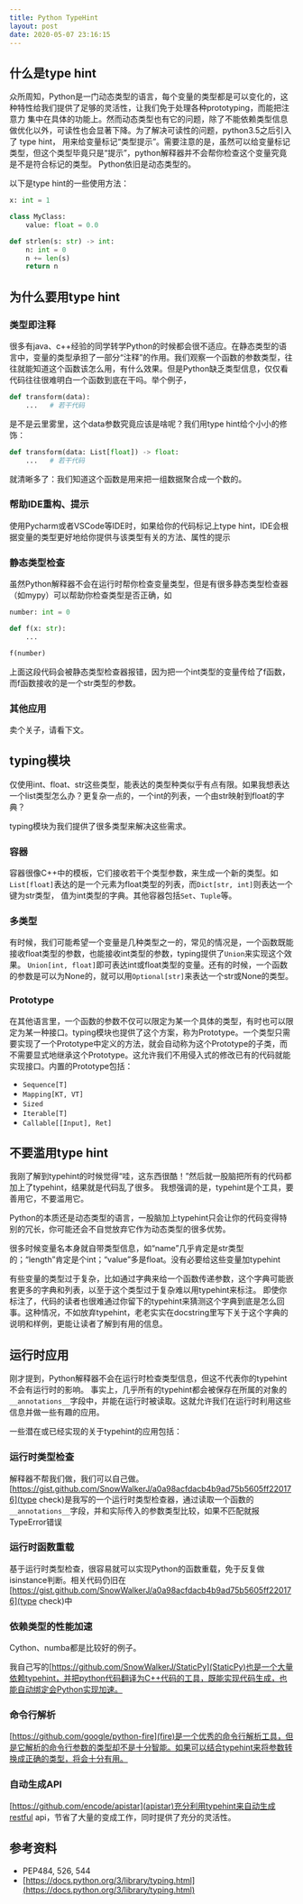 ```yaml
---
title: Python TypeHint
layout: post
date: 2020-05-07 23:16:15
---
```


## 什么是type hint

众所周知，Python是一门动态类型的语言，每个变量的类型都是可以变化的，这种特性给我们提供了足够的灵活性，让我们免于处理各种prototyping，而能把注意力
集中在具体的功能上。然而动态类型也有它的问题，除了不能依赖类型信息做优化以外，可读性也会显著下降。为了解决可读性的问题，python3.5之后引入了 type hint，
用来给变量标记“类型提示”。需要注意的是，虽然可以给变量标记类型，但这个类型毕竟只是“提示”，python解释器并不会帮你检查这个变量究竟是不是符合标记的类型。
Python依旧是动态类型的。

<!-- more -->

以下是type hint的一些使用方法：

```python
x: int = 1

class MyClass:
    value: float = 0.0

def strlen(s: str) -> int:
    n: int = 0
    n += len(s)
    return n
```

## 为什么要用type hint

### 类型即注释

很多有java、c++经验的同学转学Python的时候都会很不适应。在静态类型的语言中，变量的类型承担了一部分“注释”的作用。我们观察一个函数的参数类型，往往就能知道这个函数该怎么用，有什么效果。但是Python缺乏类型信息，仅仅看代码往往很难明白一个函数到底在干吗。举个例子，

```python
def transform(data):
    ...   # 若干代码
```

是不是云里雾里，这个data参数究竟应该是啥呢？我们用type hint给个小小的修饰：

```python
def transform(data: List[float]) -> float:
    ...   # 若干代码
```

就清晰多了：我们知道这个函数是用来把一组数据聚合成一个数的。

### 帮助IDE重构、提示

使用Pycharm或者VSCode等IDE时，如果给你的代码标记上type hint，IDE会根据变量的类型更好地给你提供与该类型有关的方法、属性的提示

### 静态类型检查

虽然Python解释器不会在运行时帮你检查变量类型，但是有很多静态类型检查器（如mypy）可以帮助你检查类型是否正确，如

```python
number: int = 0

def f(x: str):
    ...

f(number)
```

上面这段代码会被静态类型检查器报错，因为把一个int类型的变量传给了f函数，而f函数接收的是一个str类型的参数。

### 其他应用

卖个关子，请看下文。

## typing模块

仅使用int、float、str这些类型，能表达的类型种类似乎有点有限。如果我想表达一个list类型怎么办？更复杂一点的，一个int的列表，一个由str映射到float的字典？

typing模块为我们提供了很多类型来解决这些需求。

### 容器

容器很像C++中的模板，它们接收若干个类型参数，来生成一个新的类型。如`List[float]`表达的是一个元素为float类型的列表，而`Dict[str, int]`则表达一个键为str类型，
值为int类型的字典。其他容器包括`Set`、`Tuple`等。

### 多类型

有时候，我们可能希望一个变量是几种类型之一的，常见的情况是，一个函数既能接收float类型的参数，也能接收int类型的参数，typing提供了`Union`来实现这个效果。
`Union[int, float]`即可表达int或float类型的变量。还有的时候，一个函数的参数是可以为None的，就可以用`Optional[str]`来表达一个str或None的类型。

### Prototype

在其他语言里，一个函数的参数不仅可以限定为某一个具体的类型，有时也可以限定为某一种接口。typing模块也提供了这个方案，称为Prototype。一个类型只需要实现了一个Prototype中定义的方法，就会自动称为这个Prototype的子类，而不需要显式地继承这个Prototype。这允许我们不用侵入式的修改已有的代码就能实现接口。内置的Prototype包括：

- `Sequence[T]`
- `Mapping[KT, VT]`
- `Sized`
- `Iterable[T]`
- `Callable[[Input], Ret]`

## 不要滥用type hint

我刚了解到typehint的时候觉得“哇，这东西很酷！”然后就一股脑把所有的代码都加上了typehint，结果就是代码乱了很多。
我想强调的是，typehint是个工具，要善用它，不要滥用它。

Python的本质还是动态类型的语言，一股脑加上typehint只会让你的代码变得特别的冗长，你可能还会不自觉放弃它作为动态类型的很多优势。

很多时候变量名本身就自带类型信息，如“name”几乎肯定是str类型的；“length”肯定是个int；“value”多是float。没有必要给这些变量加typehint

有些变量的类型过于复杂，比如通过字典来给一个函数传递参数，这个字典可能嵌套更多的字典和列表，以至于这个类型过于复杂难以用typehint来标注。
即使你标注了，代码的读者也很难通过你留下的typehint来猜测这个字典到底是怎么回事。这种情况，不如放弃typehint，老老实实在docstring里写下关于这个字典的
说明和样例，更能让读者了解到有用的信息。

## 运行时应用

刚才提到，Python解释器不会在运行时检查类型信息，但这不代表你的typehint不会有运行时的影响。
事实上，几乎所有的typehint都会被保存在所属的对象的`__annotations__`字段中，并能在运行时被读取。这就允许我们在运行时利用这些信息并做一些有趣的应用。

一些潜在或已经实现的关于typehint的应用包括：

### 运行时类型检查

解释器不帮我们做，我们可以自己做。
[https://gist.github.com/SnowWalkerJ/a0a98acfdacb4b9ad75b5605ff220176](type check)是我写的一个运行时类型检查器，通过读取一个函数的`__annotations__`字段，并和实际传入的参数类型比较，如果不匹配就报TypeError错误

### 运行时函数重载

基于运行时类型检查，很容易就可以实现Python的函数重载，免于反复做isinstance判断。相关代码仍旧在[https://gist.github.com/SnowWalkerJ/a0a98acfdacb4b9ad75b5605ff220176](type check)中

### 依赖类型的性能加速

Cython、numba都是比较好的例子。

我自己写的[https://github.com/SnowWalkerJ/StaticPy](StaticPy)也是一个大量依赖typehint，并把python代码翻译为C++代码的工具，既能实现代码生成，也能自动绑定会Python实现加速。

### 命令行解析

[https://github.com/google/python-fire](fire)是一个优秀的命令行解析工具，但是它解析的命令行参数的类型却不是十分智能。如果可以结合typehint来将参数转换成正确的类型，将会十分有用。

### 自动生成API

[https://github.com/encode/apistar](apistar)充分利用typehint来自动生成restful api，节省了大量的变成工作，同时提供了充分的灵活性。

## 参考资料

- PEP484, 526, 544
- [https://docs.python.org/3/library/typing.html](https://docs.python.org/3/library/typing.html)
